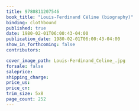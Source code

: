 ```yaml
---
title: 9780811207546
book_title: "Louis-Ferdinand Céline (biography)"
binding: clothbound
published: true
date: 1980-02-01T06:00:43-04:00
publication_date: 1980-02-01T06:00:43-04:00
show_in_forthcoming: false
contributors:

cover_image_path: Louis-Ferdinand_Celine_.jpg
forsale: false
saleprice:
shipping_charge:
price_us:
price_cn:
trim_size: 5x8
page_count: 252
---
```


